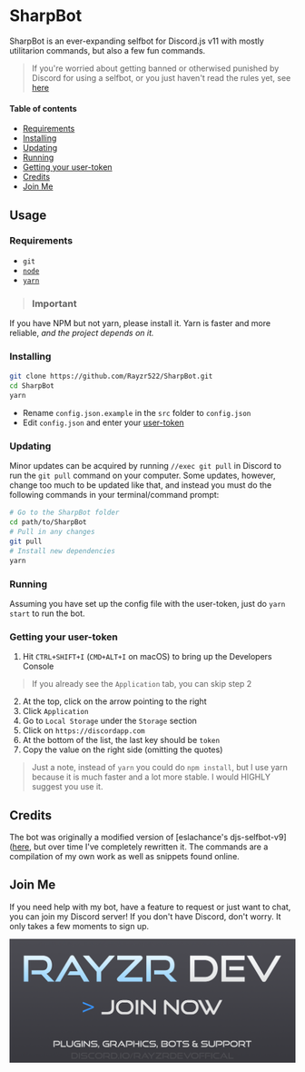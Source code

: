 # SharpBot
SharpBot is an ever-expanding selfbot for Discord.js v11 with mostly utilitarion commands, but also a few fun commands.

> If you're worried about getting banned or otherwised punished by Discord for using a selfbot, or you just haven't read the rules yet, see [here](/RULES.md)

#### Table of contents
- [Requirements](#requirements)
- [Installing](#installing)
- [Updating](#updating)
- [Running](#running)
- [Getting your user-token](#getting-your-user-token)
- [Credits](#credits)
- [Join Me](#join-me)

## Usage
### Requirements
- `git`
- [`node`](https://nodejs.org/en/download/current/)
- [`yarn`](https://yarnpkg.com/docs/install)

> ### Important
If you have NPM but not yarn, please install it. Yarn is faster and more reliable, *and the project depends on it.*

### Installing

```bash
git clone https://github.com/Rayzr522/SharpBot.git
cd SharpBot
yarn
```

- Rename `config.json.example` in the `src` folder to `config.json`
- Edit `config.json` and enter your [user-token](#getting-your-user-token)

### Updating
Minor updates can be acquired by running `//exec git pull` in Discord to run the `git pull` command on your computer. Some updates, however, change too much to be updated like that, and instead you must do the following commands in your terminal/command prompt:

```bash
# Go to the SharpBot folder
cd path/to/SharpBot
# Pull in any changes
git pull
# Install new dependencies
yarn
```

### Running
Assuming you have set up the config file with the user-token, just do `yarn start` to run the bot.

### Getting your user-token
1. Hit `CTRL+SHIFT+I` (`CMD+ALT+I` on macOS) to bring up the Developers Console
> If you already see the `Application` tab, you can skip step 2
2. At the top, click on the arrow pointing to the right
3. Click `Application`
4. Go to `Local Storage` under the `Storage` section
5. Click on `https://discordapp.com`
6. At the bottom of the list, the last key should be `token`
7. Copy the value on the right side (omitting the quotes)

> Just a note, instead of `yarn` you could do `npm install`, but I use yarn because it is much faster and a lot more stable. I would HIGHLY suggest you use it.

## Credits
The bot was originally a modified version of [eslachance's djs-selfbot-v9]([here](https://github.com/eslachance/djs-selfbot-v9), but over time I've completely rewritten it. The commands are a compilation of my own work as well as snippets found online.

## Join Me
If you need help with my bot, have a feature to request or just want to chat, you can join my Discord server! If you don't have Discord, don't worry. It only takes a few moments to sign up.

[![Discord Badge](https://github.com/Rayzr522/ProjectResources/raw/master/RayzrDev/badge-small.png)](https://discord.io/rayzrdevofficial)